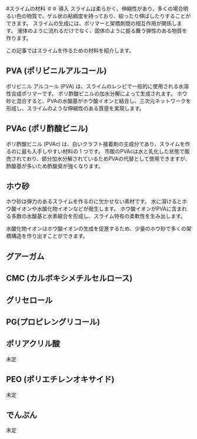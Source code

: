 #スライムの材料
＃＃ 導入
スライムは柔らかく、伸縮性があり、多くの場合明るい色の物質で、ゲル状の粘稠度を持っており、絞ったり伸ばしたりすることができます。
スライムの生成には、ポリマーと架橋剤間の相互作用が関係します。
液体のように流れるだけでなく、固体のように振る舞う弾性のある物質を作ります。

この記事ではスライムを作るための材料を紹介します。

## PVA (ポリビニルアルコール)
ポリビニル アルコール (PVA) は、スライムのレシピで一般的に使用される水溶性合成ポリマーです。
ポリ酢酸ビニルの加水分解によって生成されます。
ホウ砂と混合すると、PVAの水酸基がホウ酸イオンと結合し、三次元ネットワークを形成し、スライムのような伸縮性のある質感を実現します。

## PVAc (ポリ酢酸ビニル)
ポリ酢酸ビニル (PVAc) は、白いクラフト接着剤の主成分であり、スライムを作るのに最も入手しやすい材料の 1 つです。
市販のPVAcは水と乳化した状態で販売されており、部分加水分解されているためPVAの代替として使用できますが、酢酸基が多いため酢酸臭が強くなります。

## ホウ砂
ホウ砂は弾力のあるスライムを作るのに欠かせない素材です。
水に溶けるとホウ酸イオンや水酸化物イオンなどが発生します。
ホウ酸イオンがPVAに含まれる多数の水酸基と水素結合を形成し、スライム特有の柔軟性を生み出します。

水酸化物イオンはホウ酸イオンの生成を促進するため、少量のホウ砂で多くの架橋構造を作り出すことができます。

## グアーガム

## CMC (カルボキシメチルセルロース)

## グリセロール

## PG(プロピレングリコール)


## ポリアクリル酸
未定

## PEO (ポリエチレンオキサイド)
未定

## でんぷん
未定
